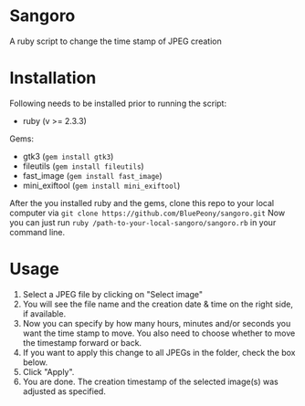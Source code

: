# Sangoro
A ruby script to change the time stamp of JPEG creation

# Installation
Following needs to be installed prior to running the script:
- ruby (v >= 2.3.3)

Gems:
- gtk3 (```gem install gtk3```)
- fileutils (```gem install fileutils```)
- fast_image (```gem install fast_image```)
- mini_exiftool (```gem install mini_exiftool```)

After the you installed ruby and the gems, clone this repo to your local computer via 
```git clone https://github.com/BluePeony/sangoro.git```
Now you can just run ```ruby /path-to-your-local-sangoro/sangoro.rb``` in your command line.

# Usage
1. Select a JPEG file by clicking on "Select image"
2. You will see the file name and the creation date & time on the right side, if available.
3. Now you can specify by how many hours, minutes and/or seconds you want the time stamp to move. You also need to choose whether to move the timestamp forward or back.
4. If you want to apply this change to all JPEGs in the folder, check the box below.
5. Click "Apply". 
6. You are done. The creation timestamp of the selected image(s) was adjusted as specified.
